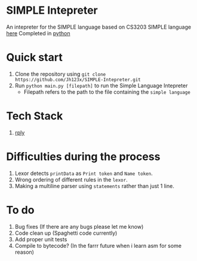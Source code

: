 # SIMPLE Intepreter

An intepreter for the SIMPLE language based on CS3203 SIMPLE language [here](https://github.com/nus-cs3203/project-wiki/wiki/Basic-SPA-Requirements)
Completed in [python](https://www.python.org/)

# Quick start
1. Clone the repository using `git clone https://github.com/Jh123x/SIMPLE-Intepreter.git`
1. Run `python main.py [filepath]` to run the Simple Language Intepreter
    - Filepath refers to the path to the file containing the `simple language`


# Tech Stack
1. [rply](https://pypi.org/project/rply/)

# Difficulties during the process
1. Lexor detects `printData` as `Print token` and `Name token`.
1. Wrong ordering of different rules in the `lexor`.
1. Making a multiline parser using `statements` rather than just 1 line.


# To do
1. Bug fixes (If there are any bugs please let me know)
1. Code clean up (Spaghetti code currently)
1. Add proper unit tests
1. Compile to bytecode? (In the farrr future when i learn asm for some reason)
